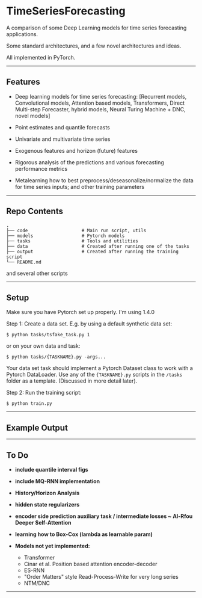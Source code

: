 # TimeSeriesForecasting

A comparison of some Deep Learning models for time series forecasting applications.

Some standard  architectures, and a few novel architectures and ideas.

All implemented in PyTorch.


---

## Features

- Deep learning models for time series forecasting:
 [Recurrent models, Convolutional models, Attention based models, Transformers, Direct Multi-step Forecaster, hybrid models, Neural Turing Machine + DNC, novel models]

- Point estimates and quantile forecasts

- Univariate and multivariate time series

- Exogenous features and horizon (future) features

- Rigorous analysis of the predictions and various forecasting performance metrics

- Metalearning how to best preprocess/deseasonalize/normalize the data for time series inputs; and other training parameters

---

## Repo Contents

    .
    ├── code                    # Main run script, utils
    ├── models                  # Pytorch models
    ├── tasks                   # Tools and utilities
    ├── data                    # Created after running one of the tasks
    ├── output                  # Created after running the training script
    └── README.md

and several other scripts

---

## Setup

Make sure you have Pytorch set up properly. I'm using 1.4.0

Step 1: Create a data set. E.g. by using a default synthetic data set:

```shell
$ python tasks/tsfake_task.py 1
```

or on your own data and task:

```shell
$ python tasks/{TASKNAME}.py -args...
```

Your data set task should implement a Pytorch Dataset class to work with a Pytorch DataLoader.
Use any of the `{TASKNAME}.py` scripts in the `/tasks` folder as a template.
(Discussed in more detail later).


Step 2: Run the training script:

```shell
$ python train.py
```

---

## Example Output

---

## To Do

- **include quantile interval figs**

- **include MQ-RNN implementation**

- **History/Horizon Analysis**

- **hidden state regularizers**

- **encoder side prediction auxiliary task / intermediate losses ~ Al-Rfou Deeper Self-Attention**

- **learning how to Box-Cox (lambda as learnable param)**

- **Models not yet implemented:**
    - Transformer
    - Cinar et al. Position based attention encoder-decoder
    - ES-RNN
    - "Order Matters" style Read-Process-Write for very long series
    - NTM/DNC

---